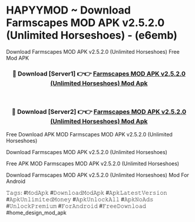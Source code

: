 # HAPYYMOD ~ Download Farmscapes MOD APK v2.5.2.0 (Unlimited Horseshoes) - (e6emb)
Download Farmscapes MOD APK v2.5.2.0 (Unlimited Horseshoes) Free Mod APK

<div align="center">
<h3>🔴 Download [Server1] 👉👉 <a href="https://apk-comot.site?title=Farmscapes_MOD_APK_v2.5.2.0_(Unlimited_Horseshoes)">Farmscapes MOD APK v2.5.2.0 (Unlimited Horseshoes) Mod Apk</a></h3><br>

<h3>🔴 Download [Server2] 👉👉 <a href="https://apk-comot.site?title=Farmscapes_MOD_APK_v2.5.2.0_(Unlimited_Horseshoes)">Farmscapes MOD APK v2.5.2.0 (Unlimited Horseshoes) Mod Apk</a></h3>
</div>


Free Download APK MOD Farmscapes MOD APK v2.5.2.0 (Unlimited Horseshoes)

Download Farmscapes MOD APK v2.5.2.0 (Unlimited Horseshoes) 

Free APK MOD Farmscapes MOD APK v2.5.2.0 (Unlimited Horseshoes) 

Download Farmscapes MOD APK v2.5.2.0 (Unlimited Horseshoes) Mod For Android

𝚃𝚊𝚐𝚜: #𝙼𝚘𝚍𝙰𝚙𝚔 #𝙳𝚘𝚠𝚗𝚕𝚘𝚊𝚍𝙼𝚘𝚍𝙰𝚙𝚔 #𝙰𝚙𝚔𝙻𝚊𝚝𝚎𝚜𝚝𝚅𝚎𝚛𝚜𝚒𝚘𝚗 #𝙰𝚙𝚔𝚄𝚗𝚕𝚒𝚖𝚒𝚝𝚎𝚍𝙼𝚘𝚗𝚎𝚢 #𝙰𝚙𝚔𝚄𝚗𝚕𝚘𝚌𝚔𝙰𝚕𝚕 #𝙰𝚙𝚔𝙽𝚘𝙰𝚍𝚜 #𝚄𝚗𝚕𝚘𝚌𝚔𝙿𝚛𝚎𝚖𝚒𝚞𝚖 #𝙵𝚘𝚛𝙰𝚗𝚍𝚛𝚘𝚒𝚍 #𝙵𝚛𝚎𝚎𝙳𝚘𝚠𝚗𝚕𝚘𝚊𝚍 #home_design_mod_apk